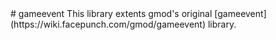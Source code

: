 <type name="gameevent" category="libraryfunc" is="library">
	<summary>
# gameevent
This library extents gmod's original [gameevent](https://wiki.facepunch.com/gmod/gameevent) library.  
	</summary>
</type>